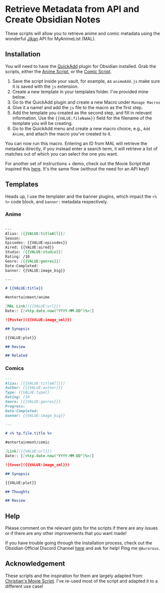 # Retrieve Metadata from API and Create Obsidian Notes

These scripts will allow you to retrieve anime and comic metadata using the wonderful [Jikan](https://docs.api.jikan.moe/) API for MyAnimeList (MAL).

## Installation

You will need to have the [QuickAdd](https://github.com/chhoumann/quickadd) plugin for Obsidian installed. Grab the scripts, either the [Anime Script](https://gist.github.com/MESMUR/5fd905514baea9c506099774998d3158), or the [Comic Script](https://gist.github.com/MESMUR/388fed02961d58a67a8333d4d3b5a6ab).

1. Save the script inside your vault, for example, as `animeAdd.js` make sure it is saved with the `js` extension.
2. Create a new template in your templates folder. I've provided mine below.
3. Go to the QuickAdd plugin and create a new Macro under `Manage Macros`
4. Give it a name! and add the `js` file to the macro as the first step.
5. Add the template you created as the second step, and fill in relevant information. Use the `{{VALUE:fileName}}` field for the filename of the template you will be creating.
6. Go to the QuickAdd menu and create a new macro choice, e.g., `Add Anime`, and attach the macro you've created to it.

You can now run this macro. Entering an ID from MAL will retrieve the metadata directly, if you instead enter a search term, it will retrieve a list of matches out of which you can select the one you want.

For another set of instructions + demo, check out the Movie Script that inspired this [here](https://github.com/chhoumann/quickadd/blob/master/docs/Examples/Macro_MovieAndSeriesScript.md). It's the same flow (without the need for an API key!)

## Templates

Heads up, I use the templater and the banner plugins, which impact the `<% %>` code block, and `banner:` metadata respectively.

### Anime

```md

---
Alias: [{{VALUE:titleAll}}]
Season:
Episodes: {{VALUE:episodes}}
Aired: {{VALUE:aired}}
Studio: [{{VALUE:studio}}]
Rating: /10
Genre: [{{VALUE:genres}}]
Date-Completed:
banner: {{VALUE:image_big}}

---

# {{VALUE:title}}

#entertainment/anime

[MAL Link]({{VALUE:url}})
Date:: [[<%tp.date.now("YYYY-MM-DD")%>]]

![Poster]({{VALUE:image_sml}})

## Synopsis

{{VALUE:plot}}

## Review

## Related
```

### Comics

```md
---
Alias: [{{VALUE:titleAll}}]
Author: [{{VALUE:author}}]
Type: {{VALUE:type}}
Rating: /10
Genre: [{{VALUE:genres}}]
Progress:
Date-Completed:
banner: {{VALUE:image_big}}

---

# <% tp.file.title %>

#entertainment/comic

[Link]({{VALUE:url}})
Date:: [[<%tp.date.now("YYYY-MM-DD")%>]]

![Cover]({{VALUE:image_sml}})

## Synopsis

{{VALUE:plot}}

## Thoughts

## Review
```

## Help

Please comment on the relevant gists for the scripts if there are any issues or if there are any other improvements that you want made!

If you have trouble going through the installation process, check out the Obsidian Official Discord Channel [here](https://obsidian.md/community) and ask for help! Ping me `@Aurorous`.

## Acknowledgement

These scripts and the inspiration for them are largely adapted from: [Christian's Movie Script](https://github.com/chhoumann/quickadd/blob/master/docs/Examples/Macro_MovieAndSeriesScript.md). I've re-used most of the script and adapted it to a different use case!
